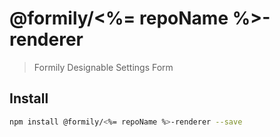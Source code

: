 # @formily/<%= repoName %>-renderer

> Formily Designable Settings Form

## Install

```bash
npm install @formily/<%= repoName %>-renderer --save
```

